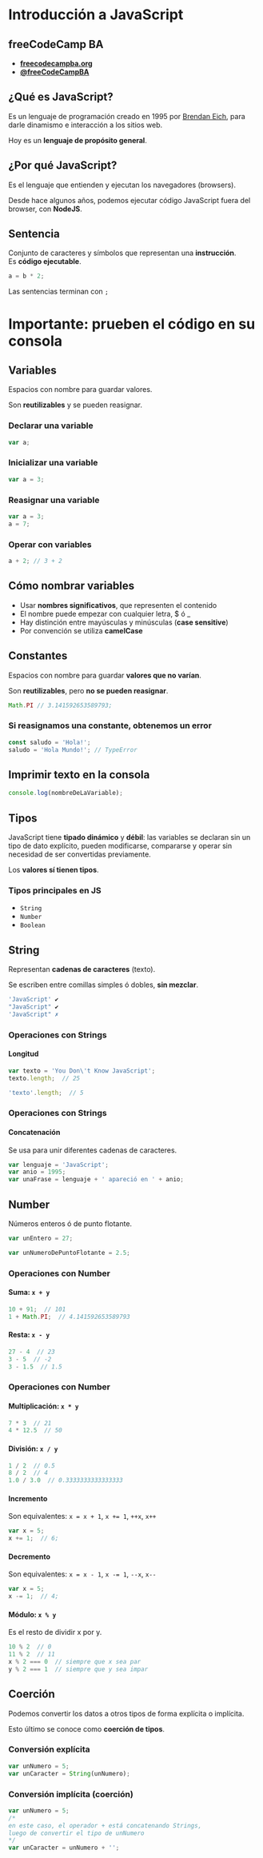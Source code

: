 <!-- slide -->
# Introducción a JavaScript

<!-- slide -->
## freeCodeCamp BA

- **[freecodecampba.org](https://freecodecampba.org)**  
- **[@freeCodeCampBA](https://twitter.com/freeCodeCampBA)**

<!-- slide -->
## ¿Qué es JavaScript?

Es un lenguaje de programación creado en 1995 por [Brendan Eich](https://en.wikipedia.org/wiki/Brendan_Eich), para darle dinamismo e interacción a los sitios web.

Hoy es un **lenguaje de propósito general**.

<!-- slide -->
## ¿Por qué JavaScript?

Es el lenguaje que entienden y ejecutan los navegadores (browsers).  

Desde hace algunos años, podemos ejecutar código JavaScript fuera del browser, con **NodeJS**.

<!-- slide -->
## Sentencia

Conjunto de caracteres y símbolos que representan una **instrucción**.  
Es **código ejecutable**.

```javascript
a = b * 2;
```

Las sentencias terminan con `;`

<!-- slide -->
# Importante: prueben el código en su consola

<!-- slide -->
## Variables

Espacios con nombre para guardar valores.

Son **reutilizables** y se pueden reasignar.

<!-- slide -->
### Declarar una variable

```javascript
var a;
```

<!-- slide -->
### Inicializar una variable

```javascript
var a = 3;
```

<!-- slide -->
### Reasignar una variable

```javascript
var a = 3;
a = 7;
```

<!-- slide -->
### Operar con variables

```javascript
a + 2; // 3 + 2
```

<!-- slide -->
## Cómo nombrar variables

- Usar **nombres significativos**, que representen el contenido
- El nombre puede empezar con cualquier letra, $ ó _
- Hay distinción entre mayúsculas y minúsculas (**case sensitive**)
- Por convención se utiliza **camelCase**

<!-- slide -->
## Constantes

Espacios con nombre para guardar **valores que no varían**.

Son **reutilizables**, pero **no se pueden reasignar**.

```javascript
Math.PI // 3.141592653589793;
```

<!-- slide -->
### Si reasignamos una constante, obtenemos un error

```javascript
const saludo = 'Hola!';
saludo = 'Hola Mundo!'; // TypeError
```

<!-- slide -->
## Imprimir texto en la consola

```javascript
console.log(nombreDeLaVariable);
```

<!-- slide -->
## Tipos

JavaScript tiene **tipado dinámico** y **débil**: las variables se declaran sin un tipo de dato explícito, pueden modificarse, compararse y operar sin necesidad de ser convertidas previamente.  

Los **valores sí tienen tipos**.

<!-- slide -->
### Tipos principales en JS

- `String`
- `Number`
- `Boolean`

<!-- slide -->
## String

Representan **cadenas de caracteres** (texto).

Se escriben entre comillas simples ó dobles, **sin mezclar**.

```javascript
'JavaScript' ✔
"JavaScript" ✔
'JavaScript" ✗
```

<!-- slide -->
### Operaciones con Strings

#### Longitud

```javascript
var texto = 'You Don\'t Know JavaScript';
texto.length;  // 25
```

```javascript
'texto'.length;  // 5
```

<!-- slide -->
### Operaciones con Strings

#### Concatenación

Se usa para unir diferentes cadenas de caracteres.

```javascript
var lenguaje = 'JavaScript';
var anio = 1995;
var unaFrase = lenguaje + ' apareció en ' + anio;
```

<!-- slide -->
## Number

Números enteros ó de punto flotante.

```javascript
var unEntero = 27;
```

```javascript
var unNumeroDePuntoFlotante = 2.5;
```

<!-- slide -->
### Operaciones con Number

#### Suma: `x + y`

```javascript
10 + 91;  // 101
1 + Math.PI;  // 4.141592653589793
```

#### Resta: `x - y`

```javascript
27 - 4  // 23
3 - 5  // -2
3 - 1.5  // 1.5
```

<!-- slide -->
### Operaciones con Number

#### Multiplicación: `x * y`

```javascript
7 * 3  // 21
4 * 12.5  // 50
```

#### División: `x / y`

```javascript
1 / 2  // 0.5
8 / 2  // 4
1.0 / 3.0  // 0.3333333333333333
```

<!-- slide -->
#### Incremento
Son equivalentes: `x = x + 1`, `x += 1`, `++x`, `x++`

```javascript
var x = 5;
x += 1;  // 6;
```

#### Decremento
Son equivalentes: `x = x - 1`, `x -= 1`, `--x`, `x--`

```javascript
var x = 5;
x -= 1;  // 4;
```

<!-- slide -->
#### Módulo: `x % y`

Es el resto de dividir x por y.

```javascript
10 % 2  // 0
11 % 2  // 11
x % 2 === 0  // siempre que x sea par
y % 2 === 1  // siempre que y sea impar
```

<!-- slide -->
## Coerción

Podemos convertir los datos a otros tipos de forma explícita o implícita.  

Esto último se conoce como **coerción de tipos**.

<!-- slide -->
### Conversión explícita

```javascript
var unNumero = 5;
var unCaracter = String(unNumero);
```

<!-- slide -->
### Conversión implícita (coerción)

```javascript
var unNumero = 5;
/*
en este caso, el operador + está concatenando Strings,
luego de convertir el tipo de unNumero
*/
var unCaracter = unNumero + '';
```
